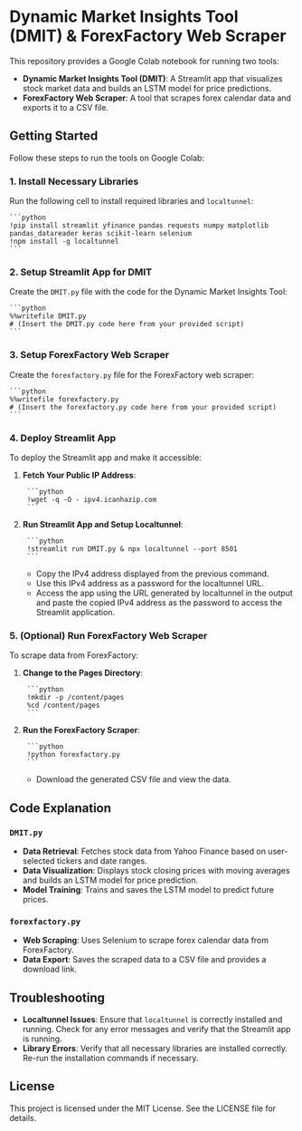 # Dynamic Market Insights Tool (DMIT) & ForexFactory Web Scraper

This repository provides a Google Colab notebook for running two tools:

- **Dynamic Market Insights Tool (DMIT)**: A Streamlit app that visualizes stock market data and builds an LSTM model for price predictions.
- **ForexFactory Web Scraper**: A tool that scrapes forex calendar data and exports it to a CSV file.

## Getting Started

Follow these steps to run the tools on Google Colab:

### 1. Install Necessary Libraries

Run the following cell to install required libraries and `localtunnel`:
  
    ```python
    !pip install streamlit yfinance pandas requests numpy matplotlib pandas_datareader keras scikit-learn selenium
    !npm install -g localtunnel
    ```

### 2. Setup Streamlit App for DMIT

Create the `DMIT.py` file with the code for the Dynamic Market Insights Tool:

    ```python
    %%writefile DMIT.py
    # (Insert the DMIT.py code here from your provided script)
    ```

### 3. Setup ForexFactory Web Scraper

Create the `forexfactory.py` file for the ForexFactory web scraper:

    ```python
    %%writefile forexfactory.py
    # (Insert the forexfactory.py code here from your provided script)
    ```

### 4. Deploy Streamlit App

To deploy the Streamlit app and make it accessible:

1. **Fetch Your Public IP Address**:

        ```python
        !wget -q -O - ipv4.icanhazip.com
        ```

2. **Run Streamlit App and Setup Localtunnel**:

        ```python
        !streamlit run DMIT.py & npx localtunnel --port 8501
        ```

   - Copy the IPv4 address displayed from the previous command.
   - Use this IPv4 address as a password for the localtunnel URL.
   - Access the app using the URL generated by localtunnel in the output and paste the copied IPv4 address as the password to access the Streamlit application.

### 5. (Optional) Run ForexFactory Web Scraper

To scrape data from ForexFactory:

1. **Change to the Pages Directory**:

        ```python
        !mkdir -p /content/pages
        %cd /content/pages
        ```

2. **Run the ForexFactory Scraper**:

        ```python
        !python forexfactory.py
        ```

   - Download the generated CSV file and view the data.

## Code Explanation

### `DMIT.py`
- **Data Retrieval**: Fetches stock data from Yahoo Finance based on user-selected tickers and date ranges.
- **Data Visualization**: Displays stock closing prices with moving averages and builds an LSTM model for price prediction.
- **Model Training**: Trains and saves the LSTM model to predict future prices.

### `forexfactory.py`
- **Web Scraping**: Uses Selenium to scrape forex calendar data from ForexFactory.
- **Data Export**: Saves the scraped data to a CSV file and provides a download link.

## Troubleshooting

- **Localtunnel Issues**: Ensure that `localtunnel` is correctly installed and running. Check for any error messages and verify that the Streamlit app is running.
- **Library Errors**: Verify that all necessary libraries are installed correctly. Re-run the installation commands if necessary.

## License

This project is licensed under the MIT License. See the LICENSE file for details.
